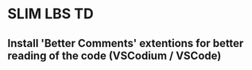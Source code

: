# SLIM LBS TD

## Install 'Better Comments'  extentions for better reading of the code (VSCodium / VSCode)
